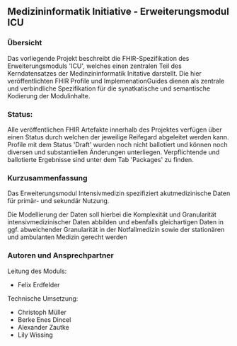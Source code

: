 
## Medizininformatik Initiative - Erweiterungsmodul ICU

### Übersicht
Das vorliegende Projekt beschreibt die FHIR-Spezifikation des Erweiterungsmoduls 'ICU', welches einen zentralen Teil des Kerndatensatzes der Medinzininformatik Initative darstellt. Die hier veröffentlichten FHIR Profile und ImplemenationGuides dienen als zentrale und verbindliche Spezifikation für die synatkatische und semantische Kodierung der Modulinhalte.

### Status: 
Alle veröffentlichen FHIR Artefakte innerhalb des Projektes verfügen über einen Status durch welchen der jeweilige Reifegard abgeleitet werden kann.
Profile mit dem Status 'Draft' wurden noch nicht ballotiert und können noch diversen und substantiellen Änderungen unterliegen. Verpflichtende und ballotierte Ergebnisse sind unter dem Tab 'Packages' zu finden.

### Kurzusammenfassung

Das Erweiterungsmodul Intensivmedizin spezifiziert akutmedizinische Daten für primär- und sekundär Nutzung.

Die Modellierung der Daten soll hierbei die Komplexität und Granularität intensivmedizinischer Daten abbilden und ebenfalls gleichartigen Daten in ggf. abweichender Granularität in der Notfallmedizin sowie der stationären und ambulanten Medizin gerecht werden

### Autoren und Ansprechpartner

Leitung des Moduls:

* Felix Erdfelder

Technische Umsetzung:

* Christoph Müller
* Berke Enes Dincel
* Alexander Zautke
* Lily Wissing
